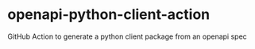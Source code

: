 # openapi-python-client-action
GitHub Action to generate a python client package from an openapi spec
